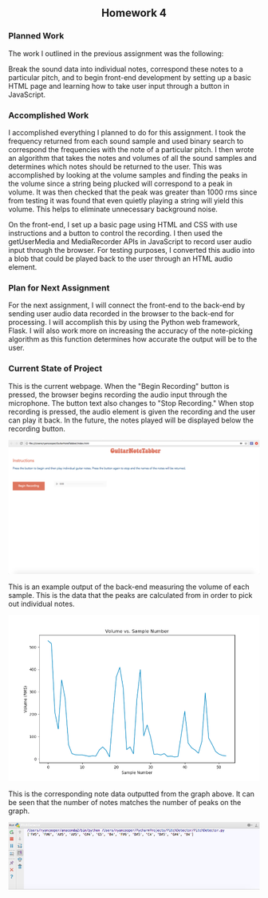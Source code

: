 <h2 style = "text-align:center;">Homework 4</h2>
<h3>Planned Work</h3>
<p>
The work I outlined in the previous assignment was the following:
</p>
<p>
Break the sound data into individual notes, correspond these notes to a particular pitch, and to begin front-end development by setting up a basic HTML page and learning how to take user input through a button in JavaScript.
</p>
<h3>Accomplished Work</h3>
<p>
I accomplished everything I planned to do for this assignment. I took the frequency returned from each sound sample and used binary search to correspond the frequencies with the note of a particular pitch. I then wrote an algorithm that takes the notes and volumes of all the sound samples and determines which notes should be returned to the user. This was accomplished by looking at the volume samples and finding the peaks in the volume since a string being plucked will correspond to a peak in volume. It was then checked that the peak was greater than 1000 rms since from testing it was found that even quietly playing a string will yield this volume. This helps to eliminate unnecessary background noise.
</p>

<p>
On the front-end, I set up a basic page using HTML and CSS with use instructions and a button to control the recording. I then used the getUserMedia and MediaRecorder APIs in JavaScript to record user audio input through the browser. For testing purposes, I converted this audio into a blob that could be played back to the user through an HTML audio element.
</p>

<h3>Plan for Next Assignment</h3>

<p>
For the next assignment, I will connect the front-end to the back-end by sending user audio data recorded in the browser to the back-end for processing. I will accomplish this by using the Python web framework, Flask. I will also work more on increasing the accuracy of the note-picking algorithm as this function determines how accurate the output will be to the user.
</p>

<h3>Current State of Project</h3>
<p>
This is the current webpage. When the "Begin Recording" button is pressed, the browser begins recording the audio input through the microphone. The button text also changes to "Stop Recording." When stop recording is pressed, the audio element is given the recording and the user can play it back. In the future, the notes played will be displayed below the recording button.
</p>
<img src = "webpageScreenshot.png" /img>
<p>
This is an example output of the back-end measuring the volume of each sample. This is the data that the peaks are calculated from in order to pick out individual notes.
</p>
<img src = "volumeScreenshot.png" /img>
<p>
This is the corresponding note data outputted from the graph above. It can be seen that the number of notes matches the number of peaks on the graph. 
</p>
<img src = "noteScreenshot.png" /img>
